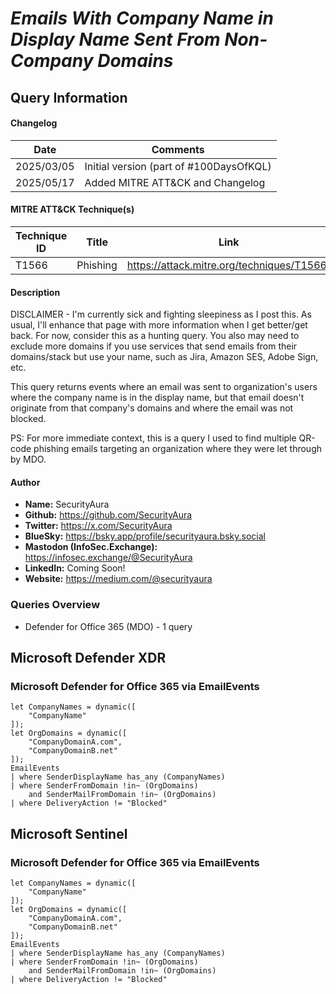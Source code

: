 # *Emails With Company Name in Display Name Sent From Non-Company Domains*

## Query Information

#### Changelog

| Date | Comments |
|---|---|
| 2025/03/05 | Initial version (part of #100DaysOfKQL) |
| 2025/05/17 | Added MITRE ATT&CK and Changelog |

#### MITRE ATT&CK Technique(s)

| Technique ID | Title    | Link    |
| ---  | --- | --- |
| T1566 | Phishing | https://attack.mitre.org/techniques/T1566/ |

#### Description

DISCLAIMER - I'm currently sick and fighting sleepiness as I post this. As usual, I'll enhance that page with more information when I get better/get back. For now, consider this as a hunting query. You also may need to exclude more domains if you use services that send emails from their domains/stack but use your name, such as Jira, Amazon SES, Adobe Sign, etc.

This query returns events where an email was sent to organization's users where the company name is in the display name, but that email doesn't originate from that company's domains and where the email was not blocked.

PS: For more immediate context, this is a query I used to find multiple QR-code phishing emails targeting an organization where they were let through by MDO. 

#### Author <Optional>
- **Name:** SecurityAura
- **Github:** https://github.com/SecurityAura
- **Twitter:** https://x.com/SecurityAura
- **BlueSky:** https://bsky.app/profile/securityaura.bsky.social
- **Mastodon (InfoSec.Exchange):** https://infosec.exchange/@SecurityAura
- **LinkedIn:** Coming Soon!
- **Website:** https://medium.com/@securityaura

### Queries Overview ###

- Defender for Office 365 (MDO) - 1 query

## Microsoft Defender XDR ##
### Microsoft Defender for Office 365 via EmailEvents ###
```KQL
let CompanyNames = dynamic([
    "CompanyName"
]);
let OrgDomains = dynamic([
    "CompanyDomainA.com",
    "CompanyDomainB.net"
]);
EmailEvents
| where SenderDisplayName has_any (CompanyNames)
| where SenderFromDomain !in~ (OrgDomains)
    and SenderMailFromDomain !in~ (OrgDomains)
| where DeliveryAction != "Blocked"
```
## Microsoft Sentinel ##
### Microsoft Defender for Office 365 via EmailEvents ###
```KQL
let CompanyNames = dynamic([
    "CompanyName"
]);
let OrgDomains = dynamic([
    "CompanyDomainA.com",
    "CompanyDomainB.net"
]);
EmailEvents
| where SenderDisplayName has_any (CompanyNames)
| where SenderFromDomain !in~ (OrgDomains)
    and SenderMailFromDomain !in~ (OrgDomains)
| where DeliveryAction != "Blocked"
```
